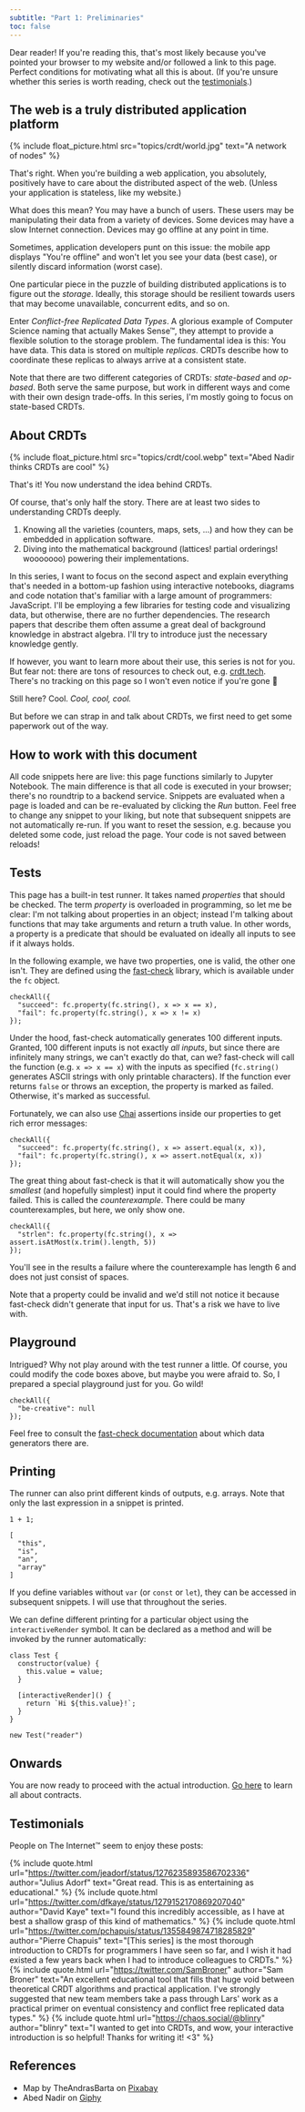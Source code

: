 ```yaml
---
subtitle: "Part 1: Preliminaries"
toc: false
---
```


Dear reader!
If you're reading this, that's most likely because you've pointed your browser to my website and/or followed a link to this page.
Perfect conditions for motivating what all this is about.
(If you're unsure whether this series is worth reading, check out the [testimonials](#testimonials).)

## The web is a truly distributed application platform

{% include float_picture.html src="topics/crdt/world.jpg" text="A network of nodes" %}

That's right.
When you're building a web application, you absolutely, positively have to care about the distributed aspect of the web.
(Unless your application is stateless, like my website.)

What does this mean?
You may have a bunch of users.
These users may be manipulating their data from a variety of devices.
Some devices may have a slow Internet connection.
Devices may go offline at any point in time.

Sometimes, application developers punt on this issue:
the mobile app displays "You're offline" and won't let you see your data (best case), or silently discard information (worst case).

One particular piece in the puzzle of building distributed applications is to figure out the _storage_.
Ideally, this storage should be resilient towards users that may become unavailable, concurrent edits, and so on.

Enter _Conflict-free Replicated Data Types_.
A glorious example of Computer Science naming that actually Makes Sense™, they attempt to provide a flexible solution to the storage problem.
The fundamental idea is this:
You have data.
This data is stored on multiple _replicas_.
CRDTs describe how to coordinate these replicas to always arrive at a consistent state.

Note that there are two different categories of CRDTs: _state-based_ and _op-based_.
Both serve the same purpose, but work in different ways and come with their own design trade-offs.
In this series, I'm mostly going to focus on state-based CRDTs.

## About CRDTs

{% include float_picture.html src="topics/crdt/cool.webp" text="Abed Nadir thinks CRDTs are cool" %}

That's it!
You now understand the idea behind CRDTs.

Of course, that's only half the story.
There are at least two sides to understanding CRDTs deeply.

1. Knowing all the varieties (counters, maps, sets, ...) and how they can be embedded in application software.
2. Diving into the mathematical background (lattices! partial orderings! wooooooo) powering their implementations.

In this series, I want to focus on the second aspect and explain everything that's needed in a bottom-up fashion using interactive notebooks, diagrams and code notation that's familiar with a large amount of programmers: JavaScript.
I'll be employing a few libraries for testing code and visualizing data, but otherwise, there are no further dependencies.
The research papers that describe them often assume a great deal of background knowledge in abstract algebra.
I'll try to introduce just the necessary knowledge gently.

If however, you want to learn more about their use, this series is not for you.
But fear not: there are tons of resources to check out, e.g. [crdt.tech](https://crdt.tech/).
There's no tracking on this page so I won't even notice if you're gone 🤷

Still here?
Cool. _Cool, cool, cool._

But before we can strap in and talk about CRDTs, we first need to get some paperwork out of the way.

## How to work with this document

All code snippets here are live: this page functions similarly to Jupyter Notebook.
The main difference is that all code is executed in your browser; there's no roundtrip to a backend service.
Snippets are evaluated when a page is loaded and can be re-evaluated by clicking the _Run_ button.
Feel free to change any snippet to your liking, but note that subsequent snippets are not automatically re-run.
If you want to reset the session, e.g. because you deleted some code, just reload the page.
Your code is not saved between reloads!

## Tests

This page has a built-in test runner.
It takes named _properties_ that should be checked.
The term _property_ is overloaded in programming, so let me be clear: I'm not talking about properties in an object; instead I'm talking about functions that may take arguments and return a truth value.
In other words, a property is a predicate that should be evaluated on ideally all inputs to see if it always holds.

In the following example, we have two properties, one is valid, the other one isn't.
They are defined using the [fast-check](https://github.com/dubzzz/fast-check/) library, which is available under the `fc` object.

```
checkAll({
  "succeed": fc.property(fc.string(), x => x == x),
  "fail": fc.property(fc.string(), x => x != x)
});
```

Under the hood, fast-check automatically generates 100 different inputs.
Granted, 100 different inputs is not exactly _all inputs_, but since there are infinitely many strings, we can't exactly do that, can we?
fast-check will call the function (e.g. `x => x == x`) with the inputs as specified (`fc.string()` generates ASCII strings with only printable characters).
If the function ever returns `false` or throws an exception, the property is marked as failed.
Otherwise, it's marked as successful.

Fortunately, we can also use [Chai](https://www.chaijs.com/) assertions inside our properties to get rich error messages:

```
checkAll({
  "succeed": fc.property(fc.string(), x => assert.equal(x, x)),
  "fail": fc.property(fc.string(), x => assert.notEqual(x, x))
});
```

The great thing about fast-check is that it will automatically show you the _smallest_ (and hopefully simplest) input it could find where the property failed.
This is called the _counterexample_.
There could be many counterexamples, but here, we only show one.

```
checkAll({
  "strlen": fc.property(fc.string(), x => assert.isAtMost(x.trim().length, 5))
});
```

You'll see in the results a failure where the counterexample has length 6 and does not just consist of spaces.

Note that a property could be invalid and we'd still not notice it because fast-check didn't generate that input for us.
That's a risk we have to live with.

## Playground

Intrigued?
Why not play around with the test runner a little.
Of course, you could modify the code boxes above, but maybe you were afraid to.
So, I prepared a special playground just for you.
Go wild!

```
checkAll({
  "be-creative": null
});
```

Feel free to consult the [fast-check documentation](https://github.com/dubzzz/fast-check/blob/v1.24.1/documentation/1-Guides/Arbitraries.md) about which data generators there are.

## Printing

The runner can also print different kinds of outputs, e.g. arrays.
Note that only the last expression in a snippet is printed.

```
1 + 1;

[
  "this",
  "is",
  "an",
  "array"
]
```

If you define variables without `var` (or `const` or `let`), they can be accessed in subsequent snippets.
I will use that throughout the series.

We can define different printing for a particular object using the `interactiveRender` symbol.
It can be declared as a method and will be invoked by the runner automatically:

```
class Test {
  constructor(value) {
    this.value = value;
  }

  [interactiveRender]() {
    return `Hi ${this.value}!`;
  }
}

new Test("reader")
```

## Onwards

You are now ready to proceed with the actual introduction.
[Go here](../02-contracts) to learn all about contracts.

## Testimonials

People on The Internet™ seem to enjoy these posts:

{% include quote.html url="https://twitter.com/jeadorf/status/1276235893586702336" author="Julius Adorf" text="Great read. This is as entertaining as educational." %}
{% include quote.html url="https://twitter.com/dfkaye/status/1279152170869207040" author="David Kaye" text="I found this incredibly accessible, as I have at best a shallow grasp of this kind of mathematics." %}
{% include quote.html url="https://twitter.com/pchapuis/status/1355849874718285829" author="Pierre Chapuis" text="[This series] is the most thorough introduction to CRDTs for programmers I have seen so far, and I wish it had existed a few years back when I had to introduce colleagues to CRDTs." %}
{% include quote.html url="https://twitter.com/SamBroner" author="Sam Broner" text="An excellent educational tool that fills that huge void between theoretical CRDT algorithms and practical application. I've strongly suggested that new team members take a pass through Lars' work as a practical primer on eventual consistency and conflict free replicated data types." %}
{% include quote.html url="https://chaos.social/@blinry" author="blinry" text="I wanted to get into CRDTs, and wow, your interactive introduction is so helpful! Thanks for writing it! <3" %}

## References

* Map by TheAndrasBarta on [Pixabay](https://pixabay.com/photos/world-europe-map-connections-1264062/)
* Abed Nadir on [Giphy](https://giphy.com/gifs/community-abed-cool-2HONNTJbRhzKE)
